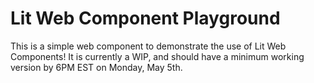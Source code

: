 # Lit Web Component Playground

This is a simple web component to demonstrate the use of Lit Web Components! It is currently a WIP, and should have a minimum working version by 6PM EST on Monday, May 5th.
